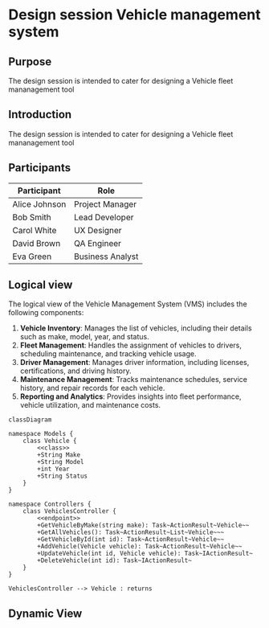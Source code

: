 # Design session Vehicle management system

## Purpose

The design session is intended to cater for designing a Vehicle fleet mananagement tool

## Introduction

The design session is intended to cater for designing a Vehicle fleet mananagement tool

## Participants

| Participant   | Role             |
| ------------- | ---------------- |
| Alice Johnson | Project Manager  |
| Bob Smith     | Lead Developer   |
| Carol White   | UX Designer      |
| David Brown   | QA Engineer      |
| Eva Green     | Business Analyst |

## Logical view

The logical view of the Vehicle Management System (VMS) includes the following components:

1. **Vehicle Inventory**: Manages the list of vehicles, including their details such as make, model, year, and status.
2. **Fleet Management**: Handles the assignment of vehicles to drivers, scheduling maintenance, and tracking vehicle usage.
3. **Driver Management**: Manages driver information, including licenses, certifications, and driving history.
4. **Maintenance Management**: Tracks maintenance schedules, service history, and repair records for each vehicle.
5. **Reporting and Analytics**: Provides insights into fleet performance, vehicle utilization, and maintenance costs.

```mermaid
classDiagram

namespace Models {
    class Vehicle {
        <<class>>
        +String Make
        +String Model
        +int Year
        +String Status
    }
}

namespace Controllers {
    class VehiclesController {
        <<endpoint>>
        +GetVehicleByMake(string make): Task~ActionResult~Vehicle~~
        +GetAllVehicles(): Task~ActionResult~List~Vehicle~~~
        +GetVehicleById(int id): Task~ActionResult~Vehicle~~
        +AddVehicle(Vehicle vehicle): Task~ActionResult~Vehicle~~
        +UpdateVehicle(int id, Vehicle vehicle): Task~IActionResult~
        +DeleteVehicle(int id): Task~IActionResult~
    }
}

VehiclesController --> Vehicle : returns

```
## Dynamic View
